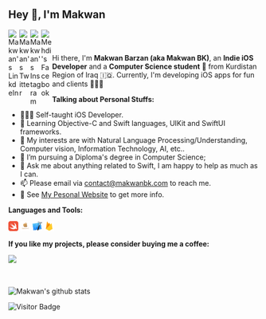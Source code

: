 ## Hey 👋, I'm Makwan

<a href="https://www.linkedin.com/in/makwanbk/">
  <img align="left" alt="Makwan's LinkdeIn" width="22px" src="https://cdn.jsdelivr.net/npm/simple-icons@v3/icons/linkedin.svg" />
</a>
<a href="https://twitter.com/makwanbk">
  <img align="left" alt="Makwan's Twitter" width="22px" src="https://cdn.jsdelivr.net/npm/simple-icons@3.1.0/icons/twitter.svg" />
</a>
<a href="https://www.instagram.com/makwanbk/">
  <img align="left" alt="Makwan's Instagram" width="22px" src="https://cdn.jsdelivr.net/npm/simple-icons@v3/icons/instagram.svg" />
</a>
<a href="https://www.facebook.com/m1bki0n">
  <img align="left" alt="Mehdi's Facebook" width="22px" src="https://cdn.jsdelivr.net/npm/simple-icons@v3/icons/facebook.svg" />
</a>

<br />
<br />

Hi there, I'm **Makwan Barzan (aka Makwan BK)**, an **Indie iOS Developer** and a **Computer Science student** 🚀 from Kurdistan Region of Iraq 🇮🇶. Currently, I'm developing iOS apps for fun and clients 👨🏽‍💻

**Talking about Personal Stuffs:**

- 👨🏽‍💻 Self-taught iOS Developer.
- 🌱 Learning Objective-C and Swift languages, UIKit and SwiftUI frameworks.
- 🤔 My interests are with Natural Language Processing/Understanding, Computer vision, Information Technology, AI, etc..
- 💼 I’m pursuing a Diploma's degree in Computer Science;
- 💬 Ask me about anything related to Swift, I am happy to help as much as I can.
- 📫 Please email via contact@makwanbk.com to reach me.
- 📝 See [My Pesonal Website](https://www.makwanbk.com) to get more info.


**Languages and Tools:**  

<code><img height="20" src="https://raw.githubusercontent.com/github/explore/80688e429a7d4ef2fca1e82350fe8e3517d3494d/topics/swift/swift.png"></code>
<code><img height="20" src="https://raw.githubusercontent.com/github/explore/80688e429a7d4ef2fca1e82350fe8e3517d3494d/topics/objective-c/objective-c.png"></code>
<code><img height="20" src="https://raw.githubusercontent.com/github/explore/80688e429a7d4ef2fca1e82350fe8e3517d3494d/topics/xcode/xcode.png"></code>
<code><img height="20" src="https://raw.githubusercontent.com/github/explore/80688e429a7d4ef2fca1e82350fe8e3517d3494d/topics/firebase/firebase.png"></code>


**If you like my projects, please consider buying me a coffee:**

<a href="https://www.buymeacoffee.com/makwanbk"><img src="https://img.buymeacoffee.com/button-api/?text=Buy me a coffee&emoji=&slug=makwanbk&button_colour=5F7FFF&font_colour=ffffff&font_family=Cookie&outline_colour=000000&coffee_colour=FFDD00"></a>

<br>

![Makwan's github stats](https://github-readme-stats.vercel.app/api?username=m1bki0n&theme=vue&show_icons=true&hide_border=true)

![Visitor Badge](https://visitor-badge.laobi.icu/badge?page_id=swapnanildhol)


